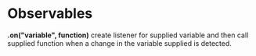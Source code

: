 # Observables

**.on("variable", function)** create listener for supplied variable and then call supplied function when a change in the variable supplied is detected.